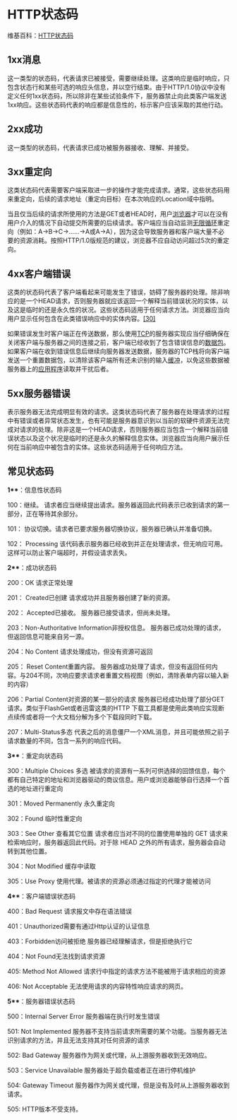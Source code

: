 # HTTP状态码

维基百科：[HTTP状态码](https://zh.wikipedia.org/wiki/HTTP状态码)

## 1xx消息

这一类型的状态码，代表请求已被接受，需要继续处理。这类响应是临时响应，只包含状态行和某些可选的响应头信息，并以空行结束。由于HTTP/1.0协议中没有定义任何1xx状态码，所以除非在某些试验条件下，服务器禁止向此类客户端发送1xx响应。这些状态码代表的响应都是信息性的，标示客户应该采取的其他行动。

## 2xx成功

这一类型的状态码，代表请求已成功被服务器接收、理解、并接受。

## 3xx重定向

这类状态码代表需要客户端采取进一步的操作才能完成请求。通常，这些状态码用来重定向，后续的请求地址（重定向目标）在本次响应的Location域中指明。

当且仅当后续的请求所使用的方法是GET或者HEAD时，用户[浏览器](https://zh.wikipedia.org/wiki/浏览器)才可以在没有用户介入的情况下自动提交所需要的后续请求。客户端应当自动监测[无限循环](https://zh.wikipedia.org/wiki/死循環)重定向（例如：A→B→C→……→A或A→A），因为这会导致服务器和客户端大量不必要的资源消耗。按照HTTP/1.0版规范的建议，浏览器不应自动访问超过5次的重定向。

## 4xx客户端错误

这类的状态码代表了客户端看起来可能发生了错误，妨碍了服务器的处理。除非响应的是一个HEAD请求，否则服务器就应该返回一个解释当前错误状况的实体，以及这是临时的还是永久性的状况。这些状态码适用于任何请求方法。浏览器应当向用户显示任何包含在此类错误响应中的实体内容。[\[30\]](https://zh.wikipedia.org/wiki/HTTP状态码#cite_note-30)

如果错误发生时客户端正在传送数据，那么使用[TCP](https://zh.wikipedia.org/wiki/TCP)的服务器实现应当仔细确保在关闭客户端与服务器之间的连接之前，客户端已经收到了包含错误信息的[数据包](https://zh.wikipedia.org/wiki/数据包)。如果客户端在收到错误信息后继续向服务器发送数据，服务器的TCP栈将向客户端发送一个重置数据包，以清除该客户端所有还未识别的输入[缓冲](https://zh.wikipedia.org/w/index.php?title=缓冲&action=edit&redlink=1)，以免这些数据被服务器上的[应用程序](https://zh.wikipedia.org/wiki/应用程序)读取并干扰后者。

## 5xx服务器错误

表示服务器无法完成明显有效的请求。这类状态码代表了服务器在处理请求的过程中有错误或者异常状态发生，也有可能是服务器意识到以当前的软硬件资源无法完成对请求的处理。除非这是一个HEAD请求，否则服务器应当包含一个解释当前错误状态以及这个状况是临时的还是永久的解释信息实体。浏览器应当向用户展示任何在当前响应中被包含的实体。这些状态码适用于任何响应方法。

## 常见状态码

**1\*\***：信息性状态码  

100：继续。 请求者应当继续提出请求。服务器返回此代码表示已收到请求的第一部分，正在等待其余部分。

101： 协议切换。请求者已要求服务器切换协议，服务器已确认并准备切换。

102： Processing 该代码表示​​服务器已经收到并正在处理请求，但无响应可用。 这样可以防止客户端超时，并假设请求丢失。


**2\*\***：成功状态码  

200：OK 请求正常处理

201： Created已创建 请求成功并且服务器创建了新的资源。

202： Accepted已接收。 服务器已接受请求，但尚未处理。

203：Non-Authoritative Information非授权信息。 服务器已成功处理的请求，但返回信息可能来自另一源。

204：No Content 请求处理成功，但没有资源可返回

205： Reset Content重置内容。 服务器成功处理了请求，但没有返回任何内容。与204不同，次响应要求请求者重置文档视图（例如，清除表单内容以输入新的内容）

206：Partial Content对资源的某一部分的请求   服务器已经成功处理了部分GET请求。类似于FlashGet或者迅雷这类的HTTP 下载工具都是使用此类响应实现断点续传或者将一个大文档分解为多个下载段同时下载。

207：Multi-Status多态 代表之后的消息僵尸一个XML消息，并且可能依照之前子请求数量的不同，包含一系列的响应代码。


**3\*\***：重定向状态码

300：Multiple Choices 多选 被请求的资源有一系列可供选择的回馈信息，每个都有自己特定的地址和浏览器驱动的商议信息。用户或浏览器能够自行选择一个首选的地址进行重定向



301：Moved Permanently 永久重定向  

302：Found 临时性重定向

303：See Other 查看其它位置 请求者应当对不同的位置使用单独的 GET 请求来检索响应时，服务器返回此代码。对于除 HEAD 之外的所有请求，服务器会自动转到其他位置。


304：Not Modified 缓存中读取

305：Use Proxy 使用代理。被请求的资源必须通过指定的代理才能被访问


**4\*\***：客户端错误状态码  

400：Bad Request 请求报文中存在语法错误  

401：Unauthorized需要有通过Http认证的认证信息


403：Forbidden访问被拒绝   服务器已经理解请求，但是拒绝执行它


404：Not Found无法找到请求资源

405: Method Not Allowed  请求行中指定的请求方法不能被用于请求相应的资源

406: Not Acceptable 无法使用请求的内容特性响应请求的网页。


**5\*\***：服务器错误状态码  

500：Internal Server Error 服务器端在执行时发生错误

501: Not Implemented 服务器不支持当前请求所需要的某个功能。当服务器无法识别请求的方法，并且无法支持其对任何资源的请求

502: Bad Gateway 服务器作为网关或代理，从上游服务器收到无效响应。


503：Service Unavailable 服务器处于超负载或者正在进行停机维护

504: Gateway Timeout 服务器作为网关或代理，但是没有及时从上游服务器收到请求。

505: HTTP版本不受支持。

